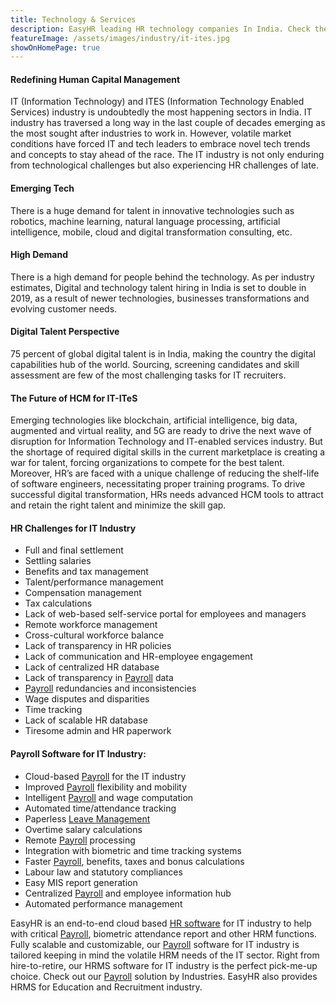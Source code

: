 ```yaml
---
title: Technology & Services
description: EasyHR leading HR technology companies In India. Check the latest hr technology trends of machine learning, Our Payroll software for IT industry is the perfect pick-me-up choice.
featureImage: /assets/images/industry/it-ites.jpg
showOnHomePage: true
---
```


#### Redefining Human Capital Management
IT (Information Technology) and ITES (Information Technology Enabled Services) industry is undoubtedly the most happening sectors in India. IT industry has traversed a long way in the last couple of decades emerging as the most sought after industries to work in. However, volatile market conditions have forced IT and tech leaders to embrace novel tech trends and concepts to stay ahead of the race. The IT industry is not only enduring from technological challenges but also experiencing HR challenges of late.

#### Emerging Tech
There is a huge demand for talent in innovative technologies such as robotics, machine learning, natural language processing, artificial intelligence, mobile, cloud and digital transformation consulting, etc.

#### High Demand
There is a high demand for people behind the technology. As per industry estimates, Digital and technology talent hiring in India is set to double in 2019, as a result of newer technologies, businesses transformations and evolving customer needs.

#### Digital Talent Perspective
75 percent of global digital talent is in India, making the country the digital capabilities hub of the world. Sourcing, screening candidates and skill assessment are few of the most challenging tasks for IT recruiters.

#### The Future of HCM for IT-ITeS
Emerging technologies like blockchain, artificial intelligence, big data, augmented and virtual reality, and 5G are ready to drive the next wave of disruption for Information Technology and IT-enabled services industry. But the shortage of required digital skills in the current marketplace is creating a war for talent, forcing organizations to compete for the best talent. Moreover, HR’s are faced with a unique challenge of reducing the shelf-life of software engineers, necessitating proper training programs. To drive successful digital transformation, HRs needs advanced HCM tools to attract and retain the right talent and minimize the skill gap.

#### HR Challenges for IT Industry
- Full and final settlement
- Settling salaries
- Benefits and tax management
- Talent/performance management
- Compensation management
- Tax calculations
- Lack of web-based self-service portal for employees and managers
- Remote workforce management
- Cross-cultural workforce balance
- Lack of transparency in HR policies
- Lack of communication and HR-employee engagement
- Lack of centralized HR database
- Lack of transparency in [Payroll](https://www.easyhrworld.com/features/payroll-software-india/) data
- [Payroll](https://www.easyhrworld.com/features/payroll-software-india/) redundancies and inconsistencies
- Wage disputes and disparities
- Time tracking
- Lack of scalable HR database
- Tiresome admin and HR paperwork

#### Payroll Software for IT Industry:
- Cloud-based [Payroll](https://www.easyhrworld.com/features/payroll-software-india/) for the IT industry
- Improved [Payroll](https://www.easyhrworld.com/features/payroll-software-india/) flexibility and mobility
- Intelligent [Payroll](https://www.easyhrworld.com/features/payroll-software-india/) and wage computation
- Automated time/attendance tracking
- Paperless [Leave Management](https://www.easyhrworld.com/features/leave-management-software-india/)
- Overtime salary calculations
- Remote [Payroll](https://www.easyhrworld.com/features/payroll-software-india/) processing
- Integration with biometric and time tracking systems
- Faster [Payroll](https://www.easyhrworld.com/features/payroll-software-india/), benefits, taxes and bonus calculations
- Labour law and statutory compliances
- Easy MIS report generation
- Centralized [Payroll](https://www.easyhrworld.com/features/payroll-software-india/) and employee information hub
- Automated performance management

EasyHR is an end-to-end cloud based [HR software](https://www.easyhrworld.com) for IT industry to help with critical [Payroll](https://www.easyhrworld.com/features/payroll-software-india/), biometric attendance report and other HRM functions. Fully scalable and customizable, our [Payroll](https://www.easyhrworld.com/features/payroll-software-india/) software for IT industry is tailored keeping in mind the volatile HRM needs of the IT sector. Right from hire-to-retire, our HRMS software for IT industry is the perfect pick-me-up choice. Check out our
[Payroll](https://www.easyhrworld.com/features/payroll-software-india/) solution by Industries. EasyHR also provides HRMS for Education and Recruitment industry.
